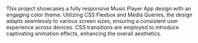 This project showcases a fully responsive Music Player App design with an engaging color theme. Utilizing CSS Flexbox and Media Queries, the design adapts seamlessly to various screen sizes, ensuring a consistent user experience across devices. CSS transitions are employed to introduce captivating animation effects, enhancing the overall aesthetics.
